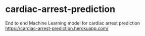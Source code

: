 # cardiac-arrest-prediction
End to end Machine Learning model for cardiac arrest prediction
https://cardiac-arrest-prediction.herokuapp.com/
